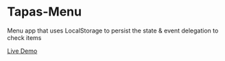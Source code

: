# Tapas-Menu
Menu app that uses LocalStorage to persist the state &amp; event delegation to check items

[Live Demo](https://codepen.io/bensto/full/WNrJOyr)
